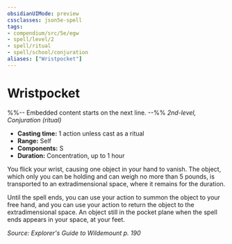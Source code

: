```yaml
---
obsidianUIMode: preview
cssclasses: json5e-spell
tags:
- compendium/src/5e/egw
- spell/level/2
- spell/ritual
- spell/school/conjuration
aliases: ["Wristpocket"]
---
```

# Wristpocket
%%-- Embedded content starts on the next line. --%%
*2nd-level, Conjuration (ritual)*  

- **Casting time:** 1 action unless cast as a ritual
- **Range:** Self
- **Components:** S
- **Duration:** Concentration, up to 1 hour

You flick your wrist, causing one object in your hand to vanish. The object, which only you can be holding and can weigh no more than 5 pounds, is transported to an extradimensional space, where it remains for the duration.

Until the spell ends, you can use your action to summon the object to your free hand, and you can use your action to return the object to the extradimensional space. An object still in the pocket plane when the spell ends appears in your space, at your feet.

*Source: Explorer's Guide to Wildemount p. 190*